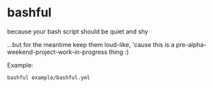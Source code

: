 # bashful
because your bash script should be quiet and shy

...but for the meantime keep them loud-like, 'cause this is a pre-alpha-weekend-project-work-in-progress thing :)

Example:

```bash
bashful example/bashful.yml
```
